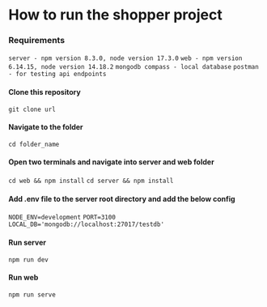 # How to run the shopper project

### Requirements
```server - npm version 8.3.0, node version 17.3.0```
```web - npm version 6.14.15, node version 14.18.2```
```mongodb compass - local database```
```postman - for testing api endpoints```

#### Clone this repository
```git clone url```

#### Navigate to the folder
```cd folder_name```

#### Open two terminals and navigate into server and web folder
```cd web && npm install```
```cd server && npm install```

#### Add .env file to the server root directory and add the below config
```NODE_ENV=development```
```PORT=3100```
```LOCAL_DB='mongodb://localhost:27017/testdb'```

#### Run server
```npm run dev```

#### Run web
```npm run serve```
